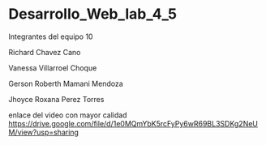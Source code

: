 # Desarrollo_Web_lab_4_5

Integrantes del equipo 10 

Richard Chavez Cano

Vanessa Villarroel Choque

Gerson Roberth Mamani Mendoza

Jhoyce Roxana Perez Torres 

enlace del video con mayor calidad 
https://drive.google.com/file/d/1e0MQmYbK5rcFyPy6wR69BL3SDKg2NeUM/view?usp=sharing 
